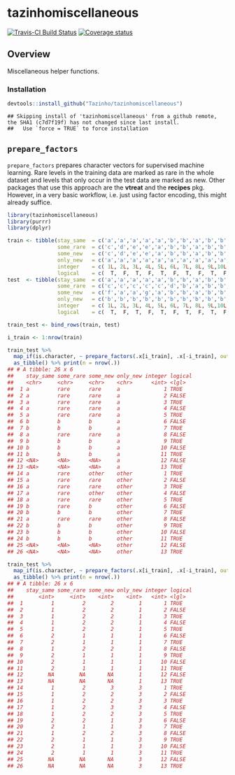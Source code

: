 
# tazinhomiscellaneous

[![Travis-CI Build
Status](https://travis-ci.org/Tazinho/tazinhomiscellaneous.svg?branch=master)](https://travis-ci.org/Tazinho/tazinhomiscellaneous)
[![Coverage
status](https://codecov.io/gh/Tazinho/tazinhomiscellaneous/branch/master/graph/badge.svg)](https://codecov.io/github/Tazinho/tazinhomiscellaneous?branch=master)

## Overview

Miscellaneous helper
    functions.

### Installation

``` r
devtools::install_github("Tazinho/tazinhomiscellaneous")
```

    ## Skipping install of 'tazinhomiscellaneous' from a github remote, the SHA1 (c7d7f19f) has not changed since last install.
    ##   Use `force = TRUE` to force installation

## `prepare_factors`

`prepare_factors` prepares character vectors for supervised machine
learning. Rare levels in the training data are marked as rare in the
whole dataset and levels that only occur in the test data are marked as
new. Other packages that use this approach are the **vtreat** and the
**recipes** pkg. However, in a very basic workflow, i.e. just using
factor encoding, this might already suffice.

``` r
library(tazinhomiscellaneous)
library(purrr)
library(dplyr)

train <- tibble(stay_same  = c('a','a','a','a','a','b','b','a','b','b','b', NA, NA),
                some_rare  = c('c','d','e','e','a','b','b','a','b','b','b', NA, NA),
                some_new   = c('c','d','e','e','a','b','b','a','b','b','b', NA, NA),
                only_new   = c('a','a','a','a','a','a','a','a','a','a','a','a','a'),
                integer    = c( 1L, 2L, 3L, 4L, 5L, 6L, 7L, 8L, 9L,10L,11L,12L,13L),
                logical    = c(  T,  F,  T,  F,  T,  F,  T,  F,  T,  F,  T,  F,  T))
test  <- tibble(stay_same  = c('a','a','a','a','a','b','b','a','b','b','b', NA, NA),
                some_rare  = c('c','c','c','c','c','d','b','a','b','b','b', NA, NA),
                some_new   = c('f','a','a','g','a','b','b','a','b','b','b', NA, NA),
                only_new   = c('b','b','b','b','b','b','b','b','b','b','b','b','b'),
                integer    = c( 1L, 2L, 3L, 4L, 5L, 6L, 7L, 8L, 9L,10L,11L,12L,13L),
                logical    = c(  T,  F,  T,  F,  T,  F,  T,  F,  T,  F,  T,  F,  T))

train_test <- bind_rows(train, test)

i_train <- 1:nrow(train)

train_test %>% 
  map_if(is.character, ~ prepare_factors(.x[i_train], .x[-i_train], output_type = "character")) %>% 
  as_tibble() %>% print(n = nrow(.))
## # A tibble: 26 x 6
##    stay_same some_rare some_new only_new integer logical
##    <chr>     <chr>     <chr>    <chr>      <int> <lgl>  
##  1 a         rare      rare     a              1 TRUE   
##  2 a         rare      rare     a              2 FALSE  
##  3 a         rare      rare     a              3 TRUE   
##  4 a         rare      rare     a              4 FALSE  
##  5 a         rare      rare     a              5 TRUE   
##  6 b         b         b        a              6 FALSE  
##  7 b         b         b        a              7 TRUE   
##  8 a         rare      rare     a              8 FALSE  
##  9 b         b         b        a              9 TRUE   
## 10 b         b         b        a             10 FALSE  
## 11 b         b         b        a             11 TRUE   
## 12 <NA>      <NA>      <NA>     a             12 FALSE  
## 13 <NA>      <NA>      <NA>     a             13 TRUE   
## 14 a         rare      other    other          1 TRUE   
## 15 a         rare      rare     other          2 FALSE  
## 16 a         rare      rare     other          3 TRUE   
## 17 a         rare      other    other          4 FALSE  
## 18 a         rare      rare     other          5 TRUE   
## 19 b         rare      b        other          6 FALSE  
## 20 b         b         b        other          7 TRUE   
## 21 a         rare      rare     other          8 FALSE  
## 22 b         b         b        other          9 TRUE   
## 23 b         b         b        other         10 FALSE  
## 24 b         b         b        other         11 TRUE   
## 25 <NA>      <NA>      <NA>     other         12 FALSE  
## 26 <NA>      <NA>      <NA>     other         13 TRUE

train_test %>% 
  map_if(is.character, ~ prepare_factors(.x[i_train], .x[-i_train], output_type = "integer")) %>% 
  as_tibble() %>% print(n = nrow(.))
## # A tibble: 26 x 6
##    stay_same some_rare some_new only_new integer logical
##        <int>     <int>    <int>    <int>   <int> <lgl>  
##  1         1         2        2        1       1 TRUE   
##  2         1         2        2        1       2 FALSE  
##  3         1         2        2        1       3 TRUE   
##  4         1         2        2        1       4 FALSE  
##  5         1         2        2        1       5 TRUE   
##  6         2         1        1        1       6 FALSE  
##  7         2         1        1        1       7 TRUE   
##  8         1         2        2        1       8 FALSE  
##  9         2         1        1        1       9 TRUE   
## 10         2         1        1        1      10 FALSE  
## 11         2         1        1        1      11 TRUE   
## 12        NA        NA       NA        1      12 FALSE  
## 13        NA        NA       NA        1      13 TRUE   
## 14         1         2        3        3       1 TRUE   
## 15         1         2        2        3       2 FALSE  
## 16         1         2        2        3       3 TRUE   
## 17         1         2        3        3       4 FALSE  
## 18         1         2        2        3       5 TRUE   
## 19         2         2        1        3       6 FALSE  
## 20         2         1        1        3       7 TRUE   
## 21         1         2        2        3       8 FALSE  
## 22         2         1        1        3       9 TRUE   
## 23         2         1        1        3      10 FALSE  
## 24         2         1        1        3      11 TRUE   
## 25        NA        NA       NA        3      12 FALSE  
## 26        NA        NA       NA        3      13 TRUE
```
